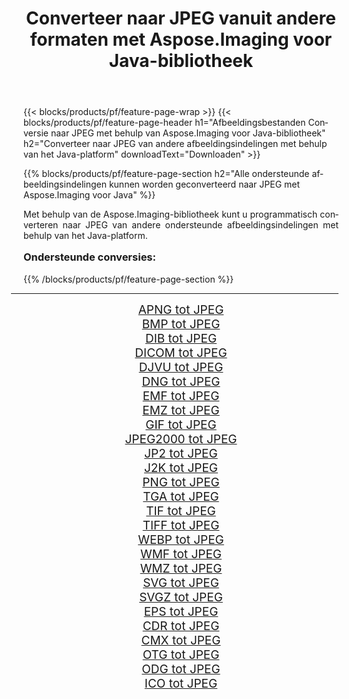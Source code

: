 ﻿---
title: Converteer naar JPEG vanuit andere formaten met Aspose.Imaging voor Java-bibliotheek 
weight: 3920
url: /nl/java/conversion/to/jpeg/ 
lang: nl
langdirlevel: 2
locales: zh-hans,ja,it,ru,de,es,fr,nl,id,lt,pl,pt,vi,tr,ko,zh-hant,ar,hi,th,sv,cs,uk,he
description: Met Aspose.Imaging kunt u met Java converteren naar JPEG vanuit andere formaten
---

{{< blocks/products/pf/feature-page-wrap >}}
{{< blocks/products/pf/feature-page-header h1="Afbeeldingsbestanden Conversie naar JPEG met behulp van Aspose.Imaging voor Java-bibliotheek" h2="Converteer naar JPEG van andere afbeeldingsindelingen met behulp van het Java-platform" downloadText="Downloaden" >}}


{{% blocks/products/pf/feature-page-section  h2="Alle ondersteunde afbeeldingsindelingen kunnen worden geconverteerd naar JPEG met Aspose.Imaging voor Java" %}}
<p align=justify>Met behulp van de Aspose.Imaging-bibliotheek kunt u programmatisch converteren naar JPEG van andere ondersteunde afbeeldingsindelingen met behulp van het Java-platform.</p>
<h3 style="margin-top:16px;">
Ondersteunde conversies:
</h3>
{{% /blocks/products/pf/feature-page-section %}}
<div class="container-fluid productfamilypage bg-gray">
    <div class="convertypes bg-gray agp-content section">
        <div class="container">
		<hr style="margin-left:-20px;"/>
		<div class="row other-converters" style="gap: 10px;font-size: 19px;text-align:center;">
		    <div class='col-md-3 other-converter remove-lp remove-rp'><a href="/imaging/nl/java/conversion/apng-to-jpeg/" style="padding:15px;">APNG tot JPEG</a></div>
<div class='col-md-3 other-converter remove-lp remove-rp'><a href="/imaging/nl/java/conversion/bmp-to-jpeg/" style="padding:15px;">BMP tot JPEG</a></div>
<div class='col-md-3 other-converter remove-lp remove-rp'><a href="/imaging/nl/java/conversion/dib-to-jpeg/" style="padding:15px;">DIB tot JPEG</a></div>
<div class='col-md-3 other-converter remove-lp remove-rp'><a href="/imaging/nl/java/conversion/dicom-to-jpeg/" style="padding:15px;">DICOM tot JPEG</a></div>
<div class='col-md-3 other-converter remove-lp remove-rp'><a href="/imaging/nl/java/conversion/djvu-to-jpeg/" style="padding:15px;">DJVU tot JPEG</a></div>
<div class='col-md-3 other-converter remove-lp remove-rp'><a href="/imaging/nl/java/conversion/dng-to-jpeg/" style="padding:15px;">DNG tot JPEG</a></div>
<div class='col-md-3 other-converter remove-lp remove-rp'><a href="/imaging/nl/java/conversion/emf-to-jpeg/" style="padding:15px;">EMF tot JPEG</a></div>
<div class='col-md-3 other-converter remove-lp remove-rp'><a href="/imaging/nl/java/conversion/emz-to-jpeg/" style="padding:15px;">EMZ tot JPEG</a></div>
<div class='col-md-3 other-converter remove-lp remove-rp'><a href="/imaging/nl/java/conversion/gif-to-jpeg/" style="padding:15px;">GIF tot JPEG</a></div>
<div class='col-md-3 other-converter remove-lp remove-rp'><a href="/imaging/nl/java/conversion/jpeg2000-to-jpeg/" style="padding:15px;">JPEG2000 tot JPEG</a></div>
<div class='col-md-3 other-converter remove-lp remove-rp'><a href="/imaging/nl/java/conversion/jp2-to-jpeg/" style="padding:15px;">JP2 tot JPEG</a></div>
<div class='col-md-3 other-converter remove-lp remove-rp'><a href="/imaging/nl/java/conversion/j2k-to-jpeg/" style="padding:15px;">J2K tot JPEG</a></div>
<div class='col-md-3 other-converter remove-lp remove-rp'><a href="/imaging/nl/java/conversion/png-to-jpeg/" style="padding:15px;">PNG tot JPEG</a></div>
<div class='col-md-3 other-converter remove-lp remove-rp'><a href="/imaging/nl/java/conversion/tga-to-jpeg/" style="padding:15px;">TGA tot JPEG</a></div>
<div class='col-md-3 other-converter remove-lp remove-rp'><a href="/imaging/nl/java/conversion/tif-to-jpeg/" style="padding:15px;">TIF tot JPEG</a></div>
<div class='col-md-3 other-converter remove-lp remove-rp'><a href="/imaging/nl/java/conversion/tiff-to-jpeg/" style="padding:15px;">TIFF tot JPEG</a></div>
<div class='col-md-3 other-converter remove-lp remove-rp'><a href="/imaging/nl/java/conversion/webp-to-jpeg/" style="padding:15px;">WEBP tot JPEG</a></div>
<div class='col-md-3 other-converter remove-lp remove-rp'><a href="/imaging/nl/java/conversion/wmf-to-jpeg/" style="padding:15px;">WMF tot JPEG</a></div>
<div class='col-md-3 other-converter remove-lp remove-rp'><a href="/imaging/nl/java/conversion/wmz-to-jpeg/" style="padding:15px;">WMZ tot JPEG</a></div>
<div class='col-md-3 other-converter remove-lp remove-rp'><a href="/imaging/nl/java/conversion/svg-to-jpeg/" style="padding:15px;">SVG tot JPEG</a></div>
<div class='col-md-3 other-converter remove-lp remove-rp'><a href="/imaging/nl/java/conversion/svgz-to-jpeg/" style="padding:15px;">SVGZ tot JPEG</a></div>
<div class='col-md-3 other-converter remove-lp remove-rp'><a href="/imaging/nl/java/conversion/eps-to-jpeg/" style="padding:15px;">EPS tot JPEG</a></div>
<div class='col-md-3 other-converter remove-lp remove-rp'><a href="/imaging/nl/java/conversion/cdr-to-jpeg/" style="padding:15px;">CDR tot JPEG</a></div>
<div class='col-md-3 other-converter remove-lp remove-rp'><a href="/imaging/nl/java/conversion/cmx-to-jpeg/" style="padding:15px;">CMX tot JPEG</a></div>
<div class='col-md-3 other-converter remove-lp remove-rp'><a href="/imaging/nl/java/conversion/otg-to-jpeg/" style="padding:15px;">OTG tot JPEG</a></div>
<div class='col-md-3 other-converter remove-lp remove-rp'><a href="/imaging/nl/java/conversion/odg-to-jpeg/" style="padding:15px;">ODG tot JPEG</a></div>
<div class='col-md-3 other-converter remove-lp remove-rp'><a href="/imaging/nl/java/conversion/ico-to-jpeg/" style="padding:15px;">ICO tot JPEG</a></div>
                </div>
        </div>
    </div>
</div>
<br/>

